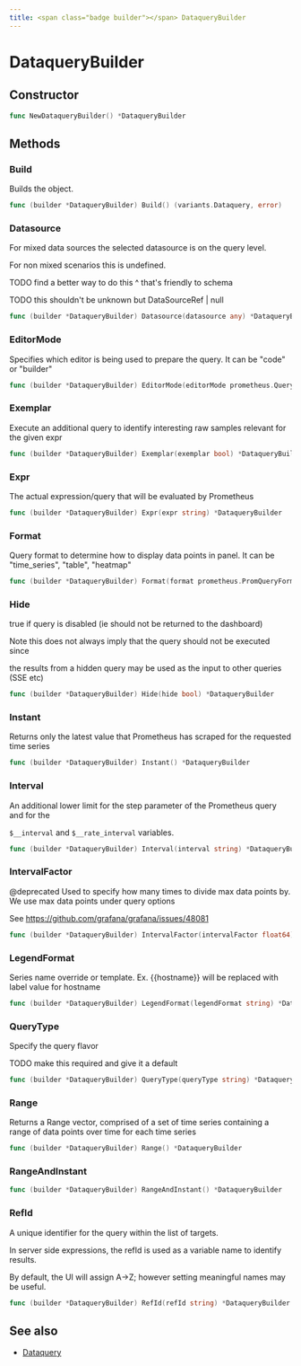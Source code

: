```yaml
---
title: <span class="badge builder"></span> DataqueryBuilder
---
```

# <span class="badge builder"></span> DataqueryBuilder

## Constructor

```go
func NewDataqueryBuilder() *DataqueryBuilder
```
## Methods

### <span class="badge object-method"></span> Build

Builds the object.

```go
func (builder *DataqueryBuilder) Build() (variants.Dataquery, error)
```

### <span class="badge object-method"></span> Datasource

For mixed data sources the selected datasource is on the query level.

For non mixed scenarios this is undefined.

TODO find a better way to do this ^ that's friendly to schema

TODO this shouldn't be unknown but DataSourceRef | null

```go
func (builder *DataqueryBuilder) Datasource(datasource any) *DataqueryBuilder
```

### <span class="badge object-method"></span> EditorMode

Specifies which editor is being used to prepare the query. It can be "code" or "builder"

```go
func (builder *DataqueryBuilder) EditorMode(editorMode prometheus.QueryEditorMode) *DataqueryBuilder
```

### <span class="badge object-method"></span> Exemplar

Execute an additional query to identify interesting raw samples relevant for the given expr

```go
func (builder *DataqueryBuilder) Exemplar(exemplar bool) *DataqueryBuilder
```

### <span class="badge object-method"></span> Expr

The actual expression/query that will be evaluated by Prometheus

```go
func (builder *DataqueryBuilder) Expr(expr string) *DataqueryBuilder
```

### <span class="badge object-method"></span> Format

Query format to determine how to display data points in panel. It can be "time_series", "table", "heatmap"

```go
func (builder *DataqueryBuilder) Format(format prometheus.PromQueryFormat) *DataqueryBuilder
```

### <span class="badge object-method"></span> Hide

true if query is disabled (ie should not be returned to the dashboard)

Note this does not always imply that the query should not be executed since

the results from a hidden query may be used as the input to other queries (SSE etc)

```go
func (builder *DataqueryBuilder) Hide(hide bool) *DataqueryBuilder
```

### <span class="badge object-method"></span> Instant

Returns only the latest value that Prometheus has scraped for the requested time series

```go
func (builder *DataqueryBuilder) Instant() *DataqueryBuilder
```

### <span class="badge object-method"></span> Interval

An additional lower limit for the step parameter of the Prometheus query and for the

`$__interval` and `$__rate_interval` variables.

```go
func (builder *DataqueryBuilder) Interval(interval string) *DataqueryBuilder
```

### <span class="badge object-method"></span> IntervalFactor

@deprecated Used to specify how many times to divide max data points by. We use max data points under query options

See https://github.com/grafana/grafana/issues/48081

```go
func (builder *DataqueryBuilder) IntervalFactor(intervalFactor float64) *DataqueryBuilder
```

### <span class="badge object-method"></span> LegendFormat

Series name override or template. Ex. {{hostname}} will be replaced with label value for hostname

```go
func (builder *DataqueryBuilder) LegendFormat(legendFormat string) *DataqueryBuilder
```

### <span class="badge object-method"></span> QueryType

Specify the query flavor

TODO make this required and give it a default

```go
func (builder *DataqueryBuilder) QueryType(queryType string) *DataqueryBuilder
```

### <span class="badge object-method"></span> Range

Returns a Range vector, comprised of a set of time series containing a range of data points over time for each time series

```go
func (builder *DataqueryBuilder) Range() *DataqueryBuilder
```

### <span class="badge object-method"></span> RangeAndInstant

```go
func (builder *DataqueryBuilder) RangeAndInstant() *DataqueryBuilder
```

### <span class="badge object-method"></span> RefId

A unique identifier for the query within the list of targets.

In server side expressions, the refId is used as a variable name to identify results.

By default, the UI will assign A->Z; however setting meaningful names may be useful.

```go
func (builder *DataqueryBuilder) RefId(refId string) *DataqueryBuilder
```

## See also

 * <span class="badge object-type-struct"></span> [Dataquery](./object-Dataquery.md)
